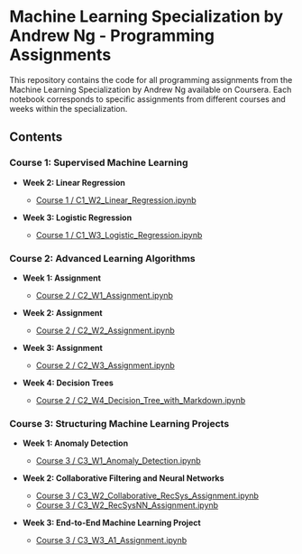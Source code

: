 # Machine Learning Specialization by Andrew Ng - Programming Assignments

This repository contains the code for all programming assignments from the Machine Learning Specialization by Andrew Ng available on Coursera. Each notebook corresponds to specific assignments from different courses and weeks within the specialization.

## Contents

### Course 1: Supervised Machine Learning

- **Week 2: Linear Regression**
  - [Course 1 / C1_W2_Linear_Regression.ipynb](Course_1/C1_W2_Linear_Regression.ipynb)

- **Week 3: Logistic Regression**
  - [Course 1 / C1_W3_Logistic_Regression.ipynb](Course_1/C1_W3_Logistic_Regression.ipynb)

### Course 2: Advanced Learning Algorithms

- **Week 1: Assignment**
  - [Course 2 / C2_W1_Assignment.ipynb](Course_2/C2_W1_Assignment.ipynb)

- **Week 2: Assignment**
  - [Course 2 / C2_W2_Assignment.ipynb](Course_2/C2_W2_Assignment.ipynb)

- **Week 3: Assignment**
  - [Course 2 / C2_W3_Assignment.ipynb](Course_2/C2_W3_Assignment.ipynb)

- **Week 4: Decision Trees**
  - [Course 2 / C2_W4_Decision_Tree_with_Markdown.ipynb](Course_2/C2_W4_Decision_Tree_with_Markdown.ipynb)

### Course 3: Structuring Machine Learning Projects

- **Week 1: Anomaly Detection**
  - [Course 3 / C3_W1_Anomaly_Detection.ipynb](Course_3/C3_W1_Anomaly_Detection.ipynb)

- **Week 2: Collaborative Filtering and Neural Networks**
  - [Course 3 / C3_W2_Collaborative_RecSys_Assignment.ipynb](Course_3/C3_W2_Collaborative_RecSys_Assignment.ipynb)
  - [Course 3 / C3_W2_RecSysNN_Assignment.ipynb](Course_3/C3_W2_RecSysNN_Assignment.ipynb)

- **Week 3: End-to-End Machine Learning Project**
  - [Course 3 / C3_W3_A1_Assignment.ipynb](Course_3/C3_W3_A1_Assignment.ipynb)

